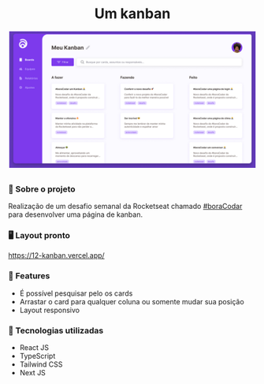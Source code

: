 <h1 align='center'>Um kanban</h1>

<div align="center">
  <img width="500px" src="/.github/preview.jpg" /> <br>
</div>

##

### 📝 Sobre o projeto

Realização de um desafio semanal da Rocketseat chamado <a href="https://www.rocketseat.com.br/boracodar">#boraCodar</a> para desenvolver uma página de kanban. <br>

### 🖥️ Layout pronto

https://12-kanban.vercel.app/

### 🌟 Features

- É possível pesquisar pelo os cards
- Arrastar o card para qualquer coluna ou somente mudar sua posição
- Layout responsivo

### 🚀 Tecnologias utilizadas

- React JS
- TypeScript
- Tailwind CSS
- Next JS
